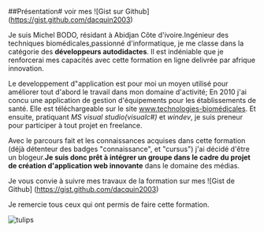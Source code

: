 ##Présentation#  voir mes ![Gist sur Github] (https://gist.github.com/dacquin2003)

Je suis Michel BODO, résidant à Abidjan Côte d'ivoire.Ingénieur des techniques biomédicales,passionné  d'informatique, je me classe dans la catégorie des **développeurs autodidactes**. Il est indéniable que je renforcerai mes capacités avec cette formation en ligne delivrée par afrique innovation.

Le developpement d"application est pour moi un moyen utilisé pour améliorer tout d'abord le travail dans mon domaine d'activité; En 2010 j'ai concu une application de gestion d'équipements pour les établissements de santé. Elle est téléchargeable sur le site www.technologies-biomédicales. Et ensuite, pratiquant _MS visual studio(visualc#)_ et _windev_, je suis preneur pour participer à tout projet en freelance.

Avec le parcours fait et les connaissances acquises dans cette formation (déjà détenteur des badges "connaissance", et "cursus") j'ai décidé d'être un blogeur.**Je suis donc prêt à intégrer un groupe dans le cadre du projet de création d'application web innovante** dans le domaine des médias.

Je vous convie à suivre mes travaux de la formation sur mes ![Gist de Github] (https://gist.github.com/dacquin2003)

Je remercie tous ceux qui ont permis de faire cette formation.



![tulips](https://cloud.githubusercontent.com/assets/13611925/9726873/0dcdde1c-55e8-11e5-962c-098b96b035c0.jpg)
